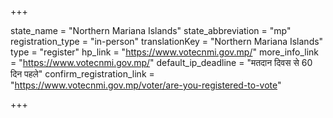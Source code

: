 +++

state_name = "Northern Mariana Islands"
state_abbreviation = "mp"
registration_type = "in-person"
translationKey = "Northern Mariana Islands"
type = "register"
hp_link = "https://www.votecnmi.gov.mp/"
more_info_link = "https://www.votecnmi.gov.mp/"
default_ip_deadline = "मतदान दिवस से 60 दिन पहले"
confirm_registration_link = "https://www.votecnmi.gov.mp/voter/are-you-registered-to-vote"

+++